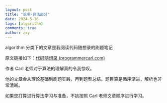 ```yaml
---
layout: post
title: "说明-算法部分"
date: 2024-5-16
tags: [algorithm]
comments: true
author: zxy
---
```


algorithm 分类下的文章是我阅读代码随想录的刷题笔记

原文链接如下：[代码随想录 (programmercarl.com)](https://www.programmercarl.com/)

作者 Carl 老师对于算法的理解真的令我惊叹。

他的文章会从理论基础到刷题实践，再到题型总结。题目算是循序渐进，解析也非常清晰。

如果您打算进行算法学习与准备，不妨按照 Carl 老师文章顺序进行学习。
